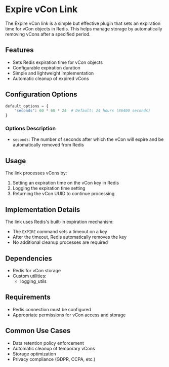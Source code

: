 # Expire vCon Link

The Expire vCon link is a simple but effective plugin that sets an expiration time for vCon objects in Redis. This helps manage storage by automatically removing vCons after a specified period.

## Features

- Sets Redis expiration time for vCon objects
- Configurable expiration duration
- Simple and lightweight implementation
- Automatic cleanup of expired vCons

## Configuration Options

```python
default_options = {
    "seconds": 60 * 60 * 24  # Default: 24 hours (86400 seconds)
}
```

### Options Description

- `seconds`: The number of seconds after which the vCon will expire and be automatically removed from Redis

## Usage

The link processes vCons by:
1. Setting an expiration time on the vCon key in Redis
2. Logging the expiration time setting
3. Returning the vCon UUID to continue processing

## Implementation Details

The link uses Redis's built-in expiration mechanism:
- The `EXPIRE` command sets a timeout on a key
- After the timeout, Redis automatically removes the key
- No additional cleanup processes are required

## Dependencies

- Redis for vCon storage
- Custom utilities:
  - logging_utils

## Requirements

- Redis connection must be configured
- Appropriate permissions for vCon access and storage

## Common Use Cases

- Data retention policy enforcement
- Automatic cleanup of temporary vCons
- Storage optimization
- Privacy compliance (GDPR, CCPA, etc.) 